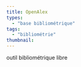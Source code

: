```yaml
---
title: OpenAlex
types:
  - "base bibliométrique"
tags:
  - "bibliométrie"
thumbnail: 
---
```


outil bibliométrique libre